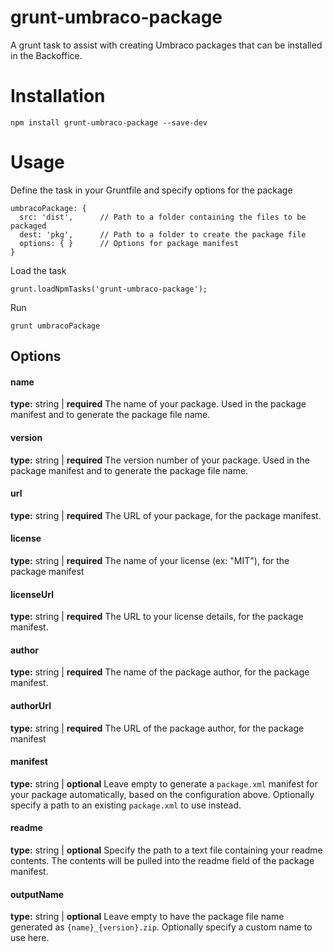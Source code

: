 grunt-umbraco-package
=====================

A grunt task to assist with creating Umbraco packages that can be installed in the Backoffice.

# Installation

    npm install grunt-umbraco-package --save-dev

# Usage 

Define the task in your Gruntfile and specify options for the package

    umbracoPackage: {
      src: 'dist',		// Path to a folder containing the files to be packaged
      dest: 'pkg',		// Path to a folder to create the package file
      options: { }		// Options for package manifest
    }

Load the task

    grunt.loadNpmTasks('grunt-umbraco-package');

Run

    grunt umbracoPackage


## Options
#### name
**type:** string | **required**
The name of your package.  Used in the package manifest and to generate the package file name.

#### version
**type:** string | **required**
The version number of your package.  Used in the package manifest and to generate the package file name.

#### url
**type:** string | **required**
The URL of your package, for the package manifest.

#### license
**type:** string | **required**
The name of your license (ex: "MIT"), for the package manifest

#### licenseUrl
**type:** string | **required**
The URL to your license details, for the package manifest.

#### author
**type:** string | **required**
The name of the package author, for the package manifest.

#### authorUrl
**type:** string | **required**
The URL of the package author, for the package manifest

#### manifest
**type:** string | **optional**
Leave empty to generate a `package.xml` manifest for your package automatically, based on the configuration above.  Optionally specify a path to an existing `package.xml` to use instead.

#### readme
**type:** string | **optional**
Specify the path to a text file containing your readme contents.  The contents will be pulled into the readme field of the package manifest.

#### outputName
**type:** string | **optional**
Leave empty to have the package file name generated as `{name}_{version}.zip`.  Optionally specify a custom name to use here.